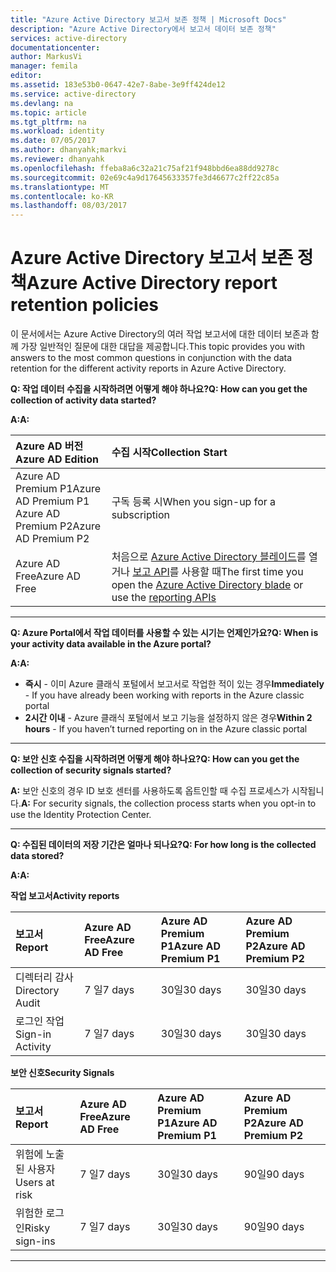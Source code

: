 ```yaml
---
title: "Azure Active Directory 보고서 보존 정책 | Microsoft Docs"
description: "Azure Active Directory에서 보고서 데이터 보존 정책"
services: active-directory
documentationcenter: 
author: MarkusVi
manager: femila
editor: 
ms.assetid: 183e53b0-0647-42e7-8abe-3e9ff424de12
ms.service: active-directory
ms.devlang: na
ms.topic: article
ms.tgt_pltfrm: na
ms.workload: identity
ms.date: 07/05/2017
ms.author: dhanyahk;markvi
ms.reviewer: dhanyahk
ms.openlocfilehash: ffeba8a6c32a21c75af21f948bbd6ea88dd9278c
ms.sourcegitcommit: 02e69c4a9d17645633357fe3d46677c2ff22c85a
ms.translationtype: MT
ms.contentlocale: ko-KR
ms.lasthandoff: 08/03/2017
---
```

# <a name="azure-active-directory-report-retention-policies"></a><span data-ttu-id="099af-103">Azure Active Directory 보고서 보존 정책</span><span class="sxs-lookup"><span data-stu-id="099af-103">Azure Active Directory report retention policies</span></span>


<span data-ttu-id="099af-104">이 문서에서는 Azure Active Directory의 여러 작업 보고서에 대한 데이터 보존과 함께 가장 일반적인 질문에 대한 대답을 제공합니다.</span><span class="sxs-lookup"><span data-stu-id="099af-104">This topic provides you with answers to the most common questions in conjunction with the data retention for the different activity reports in Azure Active Directory.</span></span> 

<span data-ttu-id="099af-105">**Q: 작업 데이터 수집을 시작하려면 어떻게 해야 하나요?**</span><span class="sxs-lookup"><span data-stu-id="099af-105">**Q: How can you get the collection of activity data started?**</span></span>

<span data-ttu-id="099af-106">**A:**</span><span class="sxs-lookup"><span data-stu-id="099af-106">**A:**</span></span>

| <span data-ttu-id="099af-107">Azure AD 버전</span><span class="sxs-lookup"><span data-stu-id="099af-107">Azure AD Edition</span></span> | <span data-ttu-id="099af-108">수집 시작</span><span class="sxs-lookup"><span data-stu-id="099af-108">Collection Start</span></span> |
| :--              | :--   |
| <span data-ttu-id="099af-109">Azure AD Premium P1</span><span class="sxs-lookup"><span data-stu-id="099af-109">Azure AD Premium P1</span></span> <br /> <span data-ttu-id="099af-110">Azure AD Premium P2</span><span class="sxs-lookup"><span data-stu-id="099af-110">Azure AD Premium P2</span></span> | <span data-ttu-id="099af-111">구독 등록 시</span><span class="sxs-lookup"><span data-stu-id="099af-111">When you sign-up for a subscription</span></span> |
| <span data-ttu-id="099af-112">Azure AD Free</span><span class="sxs-lookup"><span data-stu-id="099af-112">Azure AD Free</span></span> | <span data-ttu-id="099af-113">처음으로 [Azure Active Directory 블레이드](https://ms.portal.azure.com/#blade/Microsoft_AAD_IAM/ActiveDirectoryMenuBlade/Overview)를 열거나 [보고 API](https://aka.ms/aadreports)를 사용할 때</span><span class="sxs-lookup"><span data-stu-id="099af-113">The first time you open the [Azure Active Directory blade](https://ms.portal.azure.com/#blade/Microsoft_AAD_IAM/ActiveDirectoryMenuBlade/Overview) or use the [reporting APIs](https://aka.ms/aadreports)</span></span>  |

---
<span data-ttu-id="099af-114">**Q: Azure Portal에서 작업 데이터를 사용할 수 있는 시기는 언제인가요?**</span><span class="sxs-lookup"><span data-stu-id="099af-114">**Q: When is your activity data available in the Azure portal?**</span></span>

<span data-ttu-id="099af-115">**A:**</span><span class="sxs-lookup"><span data-stu-id="099af-115">**A:**</span></span>

- <span data-ttu-id="099af-116">**즉시** - 이미 Azure 클래식 포털에서 보고서로 작업한 적이 있는 경우</span><span class="sxs-lookup"><span data-stu-id="099af-116">**Immediately** - If you have already been working with reports in the Azure classic portal</span></span>
- <span data-ttu-id="099af-117">**2시간 이내** - Azure 클래식 포털에서 보고 기능을 설정하지 않은 경우</span><span class="sxs-lookup"><span data-stu-id="099af-117">**Within 2 hours** - If you haven’t turned reporting on  in the Azure classic portal</span></span>

---
<span data-ttu-id="099af-118">**Q: 보안 신호 수집을 시작하려면 어떻게 해야 하나요?**</span><span class="sxs-lookup"><span data-stu-id="099af-118">**Q: How can you get the collection of security signals started?**</span></span>  

<span data-ttu-id="099af-119">**A:** 보안 신호의 경우 ID 보호 센터를 사용하도록 옵트인할 때 수집 프로세스가 시작됩니다.</span><span class="sxs-lookup"><span data-stu-id="099af-119">**A:** For security signals, the collection process starts when you opt-in to use the Identity Protection Center.</span></span> 


---
<span data-ttu-id="099af-120">**Q: 수집된 데이터의 저장 기간은 얼마나 되나요?**</span><span class="sxs-lookup"><span data-stu-id="099af-120">**Q: For how long is the collected data stored?**</span></span>

<span data-ttu-id="099af-121">**A:**</span><span class="sxs-lookup"><span data-stu-id="099af-121">**A:**</span></span>

<span data-ttu-id="099af-122">**작업 보고서**</span><span class="sxs-lookup"><span data-stu-id="099af-122">**Activity reports**</span></span>    

| <span data-ttu-id="099af-123">보고서</span><span class="sxs-lookup"><span data-stu-id="099af-123">Report</span></span>                 | <span data-ttu-id="099af-124">Azure AD Free</span><span class="sxs-lookup"><span data-stu-id="099af-124">Azure AD Free</span></span> | <span data-ttu-id="099af-125">Azure AD Premium P1</span><span class="sxs-lookup"><span data-stu-id="099af-125">Azure AD Premium P1</span></span> | <span data-ttu-id="099af-126">Azure AD Premium P2</span><span class="sxs-lookup"><span data-stu-id="099af-126">Azure AD Premium P2</span></span> |
| :--                    | :--           | :--                 | :--                 |
| <span data-ttu-id="099af-127">디렉터리 감사</span><span class="sxs-lookup"><span data-stu-id="099af-127">Directory Audit</span></span>        | <span data-ttu-id="099af-128">7 일</span><span class="sxs-lookup"><span data-stu-id="099af-128">7 days</span></span>        | <span data-ttu-id="099af-129">30일</span><span class="sxs-lookup"><span data-stu-id="099af-129">30 days</span></span>             | <span data-ttu-id="099af-130">30일</span><span class="sxs-lookup"><span data-stu-id="099af-130">30 days</span></span>             |
| <span data-ttu-id="099af-131">로그인 작업</span><span class="sxs-lookup"><span data-stu-id="099af-131">Sign-in Activity</span></span>       | <span data-ttu-id="099af-132">7 일</span><span class="sxs-lookup"><span data-stu-id="099af-132">7 days</span></span>        | <span data-ttu-id="099af-133">30일</span><span class="sxs-lookup"><span data-stu-id="099af-133">30 days</span></span>             | <span data-ttu-id="099af-134">30일</span><span class="sxs-lookup"><span data-stu-id="099af-134">30 days</span></span>             |

<span data-ttu-id="099af-135">**보안 신호**</span><span class="sxs-lookup"><span data-stu-id="099af-135">**Security Signals**</span></span>

| <span data-ttu-id="099af-136">보고서</span><span class="sxs-lookup"><span data-stu-id="099af-136">Report</span></span>         | <span data-ttu-id="099af-137">Azure AD Free</span><span class="sxs-lookup"><span data-stu-id="099af-137">Azure AD Free</span></span> | <span data-ttu-id="099af-138">Azure AD Premium P1</span><span class="sxs-lookup"><span data-stu-id="099af-138">Azure AD Premium P1</span></span> | <span data-ttu-id="099af-139">Azure AD Premium P2</span><span class="sxs-lookup"><span data-stu-id="099af-139">Azure AD Premium P2</span></span> |
| :--            | :--           | :--                 | :--                 |
| <span data-ttu-id="099af-140">위험에 노출된 사용자</span><span class="sxs-lookup"><span data-stu-id="099af-140">Users at risk</span></span>  | <span data-ttu-id="099af-141">7 일</span><span class="sxs-lookup"><span data-stu-id="099af-141">7 days</span></span>        | <span data-ttu-id="099af-142">30일</span><span class="sxs-lookup"><span data-stu-id="099af-142">30 days</span></span>             | <span data-ttu-id="099af-143">90일</span><span class="sxs-lookup"><span data-stu-id="099af-143">90 days</span></span>             |
| <span data-ttu-id="099af-144">위험한 로그인</span><span class="sxs-lookup"><span data-stu-id="099af-144">Risky sign-ins</span></span> | <span data-ttu-id="099af-145">7 일</span><span class="sxs-lookup"><span data-stu-id="099af-145">7 days</span></span>        | <span data-ttu-id="099af-146">30일</span><span class="sxs-lookup"><span data-stu-id="099af-146">30 days</span></span>             | <span data-ttu-id="099af-147">90일</span><span class="sxs-lookup"><span data-stu-id="099af-147">90 days</span></span>             |

---